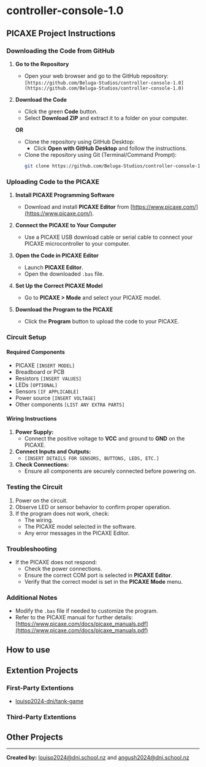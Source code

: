 # controller-console-1.0
## PICAXE Project Instructions

### Downloading the Code from GitHub

1. **Go to the Repository**
   - Open your web browser and go to the GitHub repository: `[https://github.com/Beluga-Studios/controller-console-1.0](https://github.com/Beluga-Studios/controller-console-1.0)`
   
2. **Download the Code**
   - Click the green **Code** button.
   - Select **Download ZIP** and extract it to a folder on your computer.
   
   **OR**
   
   - Clone the repository using GitHub Desktop:
     - Click **Open with GitHub Desktop** and follow the instructions.
   - Clone the repository using Git (Terminal/Command Prompt):
     ```sh
     git clone https://github.com/Beluga-Studios/controller-console-1.0
     ```

### Uploading Code to the PICAXE

1. **Install PICAXE Programming Software**
   - Download and install **PICAXE Editor** from [https://www.picaxe.com/](https://www.picaxe.com/).
   
2. **Connect the PICAXE to Your Computer**
   - Use a PICAXE USB download cable or serial cable to connect your PICAXE microcontroller to your computer.
   
3. **Open the Code in PICAXE Editor**
   - Launch **PICAXE Editor**.
   - Open the downloaded `.bas` file.
   
4. **Set Up the Correct PICAXE Model**
   - Go to **PICAXE > Mode** and select your PICAXE model.
   
5. **Download the Program to the PICAXE**
   - Click the **Program** button to upload the code to your PICAXE.
   
### Circuit Setup

#### Required Components
- PICAXE `[INSERT MODEL]`
- Breadboard or PCB
- Resistors `[INSERT VALUES]`
- LEDs `[OPTIONAL]`
- Sensors `[IF APPLICABLE]`
- Power source `[INSERT VOLTAGE]`
- Other components `[LIST ANY EXTRA PARTS]`

#### Wiring Instructions
1. **Power Supply:**
   - Connect the positive voltage to **VCC** and ground to **GND** on the PICAXE.
2. **Connect Inputs and Outputs:**
   - `[INSERT DETAILS FOR SENSORS, BUTTONS, LEDS, ETC.]`
3. **Check Connections:**
   - Ensure all components are securely connected before powering on.

### Testing the Circuit
1. Power on the circuit.
2. Observe LED or sensor behavior to confirm proper operation.
3. If the program does not work, check:
   - The wiring.
   - The PICAXE model selected in the software.
   - Any error messages in the PICAXE Editor.

### Troubleshooting
- If the PICAXE does not respond:
  - Check the power connections.
  - Ensure the correct COM port is selected in **PICAXE Editor**.
  - Verify that the correct model is set in the **PICAXE Mode** menu.

### Additional Notes
- Modify the `.bas` file if needed to customize the program.
- Refer to the PICAXE manual for further details: [https://www.picaxe.com/docs/picaxe_manuals.pdf](https://www.picaxe.com/docs/picaxe_manuals.pdf)

## How to use

## Extention Projects

### First-Party Extentions
- [louisp2024-dni/tank-game](https://github.com/louisp2024-dni/tank-game)
### Third-Party Extentions

## Other Projects
---
**Created by:** louisp2024@dni.school.nz and angush2024@dni.school.nz
